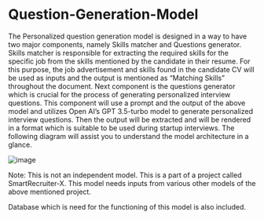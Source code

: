 # Question-Generation-Model

The Personalized question generation model is designed in a way to have two major components, namely Skills matcher and Questions generator.
Skills matcher is responsible for extracting the required skills for the specific job from the skills mentioned by the candidate in their resume. For this purpose, the job advertisement and skills found in the candidate CV will be used as inputs and the output is mentioned as “Matching Skills” throughout the document.
Next component is the questions generator which is crucial for the process of generating personalized interview questions. This component will use a prompt and the output of the above model and utilizes Open AI’s GPT 3.5-turbo model to generate personalized interview questions. Then the output will be extracted and will be rendered in a format which is suitable to be used during startup interviews.
The following diagram will assist you to understand the model architecture in a glance.
 



![image](https://github.com/user-attachments/assets/4eb71ec2-f4db-4bf3-b7dc-08779ba35364)



Note: This is not an independent model. This is a part of a project called SmartRecruiter-X. This model needs inputs from various other models of the above mentioned project.

Database which is need for the functioning of this model is also included.
